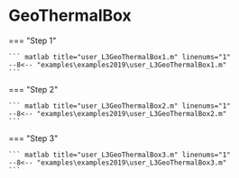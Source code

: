 # GeoThermalBox

=== "Step 1"

    ``` matlab title="user_L3GeoThermalBox1.m" linenums="1"
    --8<-- "examples\examples2019\user_L3GeoThermalBox1.m"
    ```

=== "Step 2"

    ``` matlab title="user_L3GeoThermalBox2.m" linenums="1"
    --8<-- "examples\examples2019\user_L3GeoThermalBox2.m"
    ```

=== "Step 3"

    ``` matlab title="user_L3GeoThermalBox3.m" linenums="1"
    --8<-- "examples\examples2019\user_L3GeoThermalBox3.m"
    ```

